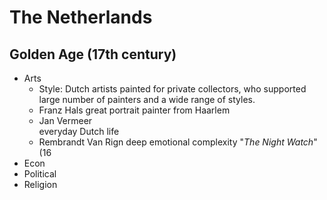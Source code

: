 

# The Netherlands
## Golden Age (17th century)

 - Arts
   - Style: Dutch artists painted for private collectors, who supported  large number of painters and a wide range of styles.
   - Franz Hals
     great portrait painter from Haarlem
   - Jan Vermeer  
     everyday Dutch life
   - Rembrandt Van Rign
    deep emotional complexity  "_The Night Watch_"(16
 - Econ
 - Political
 - Religion
 

<!--stackedit_data:
eyJoaXN0b3J5IjpbNDQ0MTA4MTU1LDczMDk5ODExNl19
-->